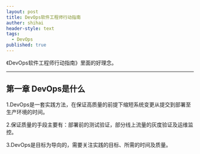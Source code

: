 ```yaml
---
layout: post
title: DevOps软件工程师行动指南
auther: shihai
header-style: text
tags:
  - DevOps
published: true
---
```


《DevOps软件工程师行动指南》里面的好理念。

---

第一章 DevOps是什么
-------------------

1.DevOps是一套实践方法，在保证高质量的前提下缩短系统变更从提交到部署至生产环境的时间。

2.保证质量的手段主要有：部署前的测试验证，部分线上流量的灰度验证及运维监控。

3.DevOps是目标为导向的，需要关注实践的目标、所需的时间及质量。
